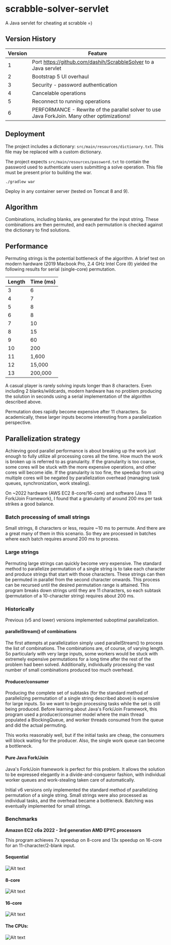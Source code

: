 # scrabble-solver-servlet
A Java servlet for cheating at scrabble =)

## Version History
| Version | Feature |
| ------- | ------- |
| 1       | Port https://github.com/dashih/ScrabbleSolver to a Java servlet |
| 2       | Bootstrap 5 UI overhaul |
| 3       | Security - password authentication |
| 4       | Cancelable operations |
| 5       | Reconnect to running operations |
| 6       | PERFORMANCE - Rewrite of the parallel solver to use Java ForkJoin. Many other optimizations! |

## Deployment
The project includes a dictionary: `src/main/resources/dictionary.txt`. This file may be replaced with a custom dictionary.

The project expects `src/main/resources/password.txt` to contain the password used to authenticate users submitting a solve operation. This file must be present prior to building the war.

`./gradlew war`

Deploy in any container server (tested on Tomcat 8 and 9).

## Algorithm
Combinations, including blanks, are generated for the input string. These combinations are then permuted, and each permutation is checked against the dictionary to find solutions.

## Performance
Permuting strings is the potential bottleneck of the algorithm. A brief test on modern hardware (2019 Macbook Pro, 2.4 GHz Intel Core i9) yielded the following results for serial (single-core) permutation.

| Length | Time (ms) |
| ------ | --------- |
| 3      | 6         |
| 4      | 7         |
| 5      | 8         |
| 6      | 8         |
| 7      | 10        |
| 8      | 15        |
| 9      | 60        |
| 10     | 200       |
| 11     | 1,600     |
| 12     | 15,000    |
| 13     | 200,000   |

A casual player is rarely solving inputs longer than 8 characters. Even including 2 blanks/wildcards, modern hardware has no problem producing the solution in seconds using a serial implementation of the algorithm described above.

Permutation does rapidly become expensive after 11 characters. So academically, these larger inputs become interesting from a parallelization perspective.

## Parallelization strategy
Achieving good parallel performance is about breaking up the work just enough to fully utilize all processing cores all the time. How much the work is broken up is referred to as granularity. If the granularity is too coarse, some cores will be stuck with the more expensive operations, and other cores will become idle. If the granularity is too fine, the speedup from using multiple cores will be negated by parallelization overhead (managing task queues, synchronization, work stealing).

On ~2022 hardware (AWS EC2 8-core/16-core) and software (Java 11 Fork/Join Framework), I found that a granularity of around 200 ms per task strikes a good balance.

### Batch processing of small strings
Small strings, 8 characters or less, require ~10 ms to permute. And there are a great many of them in this scenario. So they are processed in batches where each batch requires around 200 ms to process.

### Large strings
Permuting large strings can quickly become very expensive. The standard method to parallelize permutation of a single string is to take each character and produce strings that start with those characters. These strings can then be permuted in parallel from the second character onwards. This process can be recursed until the desired permutation range is attained. This program breaks down strings until they are 11 characters, so each subtask (permutation of a 10-character string) requires about 200 ms.

### Historically
Previous (v5 and lower) versions implemented suboptimal parallelization.

#### parallelStream() of combinations
The first attempts at parallelization simply used parallelStream() to process the list of combinations. The combinations are, of course, of varying length. So particularly with very large inputs, some workers would be stuck with extremely expensive permutations for a long time after the rest of the problem had been solved. Additionally, individually processing the vast number of small combinations produced too much overhead.

#### Producer/consumer
Producing the complete set of subtasks (for the standard method of parallelizing permutation of a single string described above) is expensive for large inputs. So we want to begin processing tasks while the set is still being produced. Before learning about Java's Fork/Join Framework, this program used a producer/consumer model where the main thread populated a BlockingQueue, and worker threads consumed from the queue and did the actual permuting.

This works reasonably well, but if the initial tasks are cheap, the consumers will block waiting for the producer. Also, the single work queue can become a bottleneck.

#### Pure Java Fork/Join
Java's Fork/Join framework is perfect for this problem. It allows the solution to be expressed elegantly in a divide-and-conqueror fashion, with individual worker queues and work-stealing taken care of automatically.

Initial v6 versions only implemented the standard method of parallelizing permutation of a single string. Small strings were also processed as individual tasks, and the overhead became a bottleneck. Batching was eventually implemented for small strings.

### Benchmarks
**Amazon EC2 c6a 2022 - 3rd generation AMD EPYC processors**

This program achieves 7x speedup on 8-core and 13x speedup on 16-core for an 11-character/2-blank input.

#### Sequential
![Alt text](readme-img/11chars-2blanks_sequential.png?raw=true)


#### 8-core
![Alt text](readme-img/11chars-2blanks_8core.png?raw=true)


#### 16-core
![Alt text](readme-img/11chars-2blanks_16core.png?raw=true)


#### The CPUs:
![Alt text](readme-img/cpus.png?raw=true)
